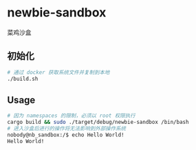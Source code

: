 # newbie-sandbox

菜鸡沙盒

## 初始化

```bash
# 通过 docker 获取系统文件并复制到本地
./build.sh
```

## Usage

```bash
# 因为 namespaces 的限制，必须以 root 权限执行
cargo build && sudo ./target/debug/newbie-sandbox /bin/bash
# 进入沙盒后进行的操作将无法影响到外部操作系统
nobody@nb_sandbox:/$ echo Hello World!
Hello World!
```
